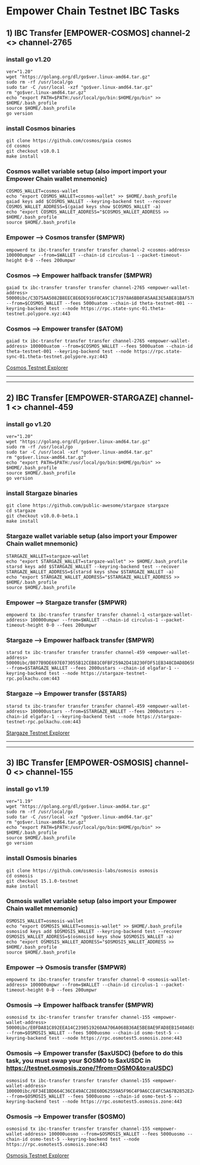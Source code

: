 # Empower Chain Testnet IBC Tasks

## 1) IBC Transfer [EMPOWER-COSMOS] channel-2 <> channel-2765
### install go v1.20
```
ver="1.20"
wget "https://golang.org/dl/go$ver.linux-amd64.tar.gz"
sudo rm -rf /usr/local/go
sudo tar -C /usr/local -xzf "go$ver.linux-amd64.tar.gz"
rm "go$ver.linux-amd64.tar.gz"
echo "export PATH=$PATH:/usr/local/go/bin:$HOME/go/bin" >> $HOME/.bash_profile
source $HOME/.bash_profile
go version
```

### install Cosmos binaries
```
git clone https://github.com/cosmos/gaia cosmos
cd cosmos
git checkout v10.0.1
make install
```

### Cosmos wallet variable setup (also import import your Empower Chain wallet mnemonic)
```
COSMOS_WALLET=cosmos-wallet
echo "export COSMOS_WALLET=cosmos-wallet" >> $HOME/.bash_profile
gaiad keys add $COSMOS_WALLET --keyring-backend test --recover
COSMOS_WALLET_ADDRESS=$(gaiad keys show $COSMOS_WALLET -a)
echo "export COSMOS_WALLET_ADDRESS="$COSMOS_WALLET_ADDRESS >> $HOME/.bash_profile
source $HOME/.bash_profile
```

### Empower —> Cosmos transfer ($MPWR)
```
empowerd tx ibc-transfer transfer transfer channel-2 <cosmos-address> 100000umpwr --from=$WALLET --chain-id circulus-1 --packet-timeout-height 0-0 --fees 200umpwr
```

### Cosmos —> Empower halfback transfer ($MPWR)
```
gaiad tx ibc-transfer transfer transfer channel-2765 <empower-wallet-address> 50000ibc/C3D75AA5082B8EEC8E6DE916F0CA9C1C71978A6BB0FA5AAE3E5ABE81BAF57B42 --from=$COSMOS_WALLET --fees 5000uatom --chain-id theta-testnet-001 --keyring-backend test --node https://rpc.state-sync-01.theta-testnet.polypore.xyz:443
```

### Cosmos —> Empower transfer ($ATOM)
```
gaiad tx ibc-transfer transfer transfer channel-2765 <empower-wallet-address> 100000uatom --from=$COSMOS_WALLET --fees 5000uatom --chain-id theta-testnet-001 --keyring-backend test --node https://rpc.state-sync-01.theta-testnet.polypore.xyz:443
```

[Cosmos Testnet Explorer](https://testnet.mintscan.io/cosmoshub-testnet)

---------------------------------------------------------------------------------------------------------------------------------------------------------
---------------------------------------------------------------------------------------------------------------------------------------------------------

## 2) IBC Transfer [EMPOWER-STARGAZE] channel-1 <> channel-459
### install go v1.20
```
ver="1.20"
wget "https://golang.org/dl/go$ver.linux-amd64.tar.gz"
sudo rm -rf /usr/local/go
sudo tar -C /usr/local -xzf "go$ver.linux-amd64.tar.gz"
rm "go$ver.linux-amd64.tar.gz"
echo "export PATH=$PATH:/usr/local/go/bin:$HOME/go/bin" >> $HOME/.bash_profile
source $HOME/.bash_profile
go version
```

### install Stargaze binaries
```
git clone https://github.com/public-awesome/stargaze stargaze
cd stargaze
git checkout v10.0.0-beta.1
make install
```

### Stargaze wallet variable setup (also import your Empower Chain wallet mnemonic)
```
STARGAZE_WALLET=stargaze-wallet
echo "export STARGAZE_WALLET=stargaze-wallet" >> $HOME/.bash_profile
starsd keys add $STARGAZE_WALLET --keyring-backend test --recover
STARGAZE_WALLET_ADDRESS=$(starsd keys show $STARGAZE_WALLET -a)
echo "export STARGAZE_WALLET_ADDRESS="$STARGAZE_WALLET_ADDRESS >> $HOME/.bash_profile
source $HOME/.bash_profile
```

### Empower —> Stargaze transfer ($MPWR)
```
empowerd tx ibc-transfer transfer transfer channel-1 <stargaze-wallet-address> 100000umpwr --from=$WALLET --chain-id circulus-1 --packet-timeout-height 0-0 --fees 200umpwr
```

### Stargaze —> Empower halfback transfer ($MPWR)
```
starsd tx ibc-transfer transfer transfer channel-459 <empower-wallet-address> 50000ibc/B077B9DE697E073055B12CEB81C0FBF259A2D418230FDF51EB348CDAD8D65FE8 --from=$STARGAZE_WALLET --fees 2000ustars --chain-id elgafar-1 --keyring-backend test --node https://stargaze-testnet-rpc.polkachu.com:443
```

### Stargaze —> Empower transfer ($STARS)
```
starsd tx ibc-transfer transfer transfer channel-459 <empower-wallet-address> 100000ustars --from=$STARGAZE_WALLET --fees 2000ustars --chain-id elgafar-1 --keyring-backend test --node https://stargaze-testnet-rpc.polkachu.com:443
```

[Stargaze Testnet Explorer](https://testnet-explorer.publicawesome.dev/stargaze)

---------------------------------------------------------------------------------------------------------------------------------------------------------
---------------------------------------------------------------------------------------------------------------------------------------------------------

## 3) IBC Transfer [EMPOWER-OSMOSIS] channel-0 <> channel-155
### install go v1.19
```
ver="1.19"
wget "https://golang.org/dl/go$ver.linux-amd64.tar.gz"
sudo rm -rf /usr/local/go
sudo tar -C /usr/local -xzf "go$ver.linux-amd64.tar.gz"
rm "go$ver.linux-amd64.tar.gz"
echo "export PATH=$PATH:/usr/local/go/bin:$HOME/go/bin" >> $HOME/.bash_profile
source $HOME/.bash_profile
go version
```

### install Osmosis binaries
```
git clone https://github.com/osmosis-labs/osmosis osmosis
cd osmosis
git checkout 15.1.0-testnet
make install
```

### Osmosis wallet variable setup (also import your Empower Chain wallet mnemonic)
```
OSMOSIS_WALLET=osmosis-wallet
echo "export OSMOSIS_WALLET=osmosis-wallet" >> $HOME/.bash_profile
osmosisd keys add $OSMOSIS_WALLET --keyring-backend test --recover
OSMOSIS_WALLET_ADDRESS=$(osmosisd keys show $OSMOSIS_WALLET -a)
echo "export OSMOSIS_WALLET_ADDRESS="$OSMOSIS_WALLET_ADDRESS >> $HOME/.bash_profile
source $HOME/.bash_profile
```

### Empower —> Osmosis transfer ($MPWR)
```
empowerd tx ibc-transfer transfer transfer channel-0 <osmosis-wallet-address> 100000umpwr --from=$WALLET --chain-id circulus-1 --packet-timeout-height 0-0 --fees 200umpwr
```

### Osmosis —> Empower halfback transfer ($MPWR)
```
osmosisd tx ibc-transfer transfer transfer channel-155 <empower-wallet-address> 50000ibc/E0FDA81C892EEA14C2398519260AA706A068B36AE5BE8AE9FAD8EB1540A6E02E --from=$OSMOSIS_WALLET --fees 5000uosmo --chain-id osmo-test-5 --keyring-backend test --node https://rpc.osmotest5.osmosis.zone:443
```

### Osmosis —> Empower transfer ($axUSDC) (before to do this task, you must swap your $OSMO to $axUSDC in https://testnet.osmosis.zone/?from=OSMO&to=aUSDC)
```
osmosisd tx ibc-transfer transfer transfer channel-155 <empower-wallet-address> 100000ibc/6F34E1BD664C36CE49ACC28E60D62559A5F96C4F9A6CCE4FC5A67B2852E24CFE --from=$OSMOSIS_WALLET --fees 5000uosmo --chain-id osmo-test-5 --keyring-backend test --node https://rpc.osmotest5.osmosis.zone:443
```

### Osmosis —> Empower transfer ($OSMO)
```
osmosisd tx ibc-transfer transfer transfer channel-155 <empower-wallet-address> 100000uosmo --from=$OSMOSIS_WALLET --fees 5000uosmo --chain-id osmo-test-5 --keyring-backend test --node https://rpc.osmotest5.osmosis.zone:443
```

[Osmosis Testnet Explorer](https://testnet.mintscan.io/osmosis-testnet)
